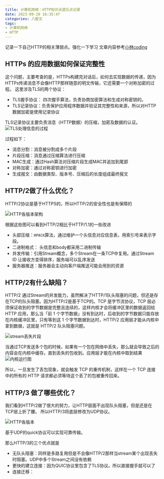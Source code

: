 ```yaml
---
title: 计算机网络：HTTP知识点遗忘点记录
date: 2023-09-20 16:35:47
categories: 八股文
tags: 
- 计算机网络
- HTTP
---
```


记录一下自己HTTP的相关薄弱点。强化一下学习
文章内容参考[小林coding](https://xiaolincoding.com/network/2_http/http_interview.html#https-%E6%98%AF%E5%A6%82%E4%BD%95%E5%BB%BA%E7%AB%8B%E8%BF%9E%E6%8E%A5%E7%9A%84-%E5%85%B6%E9%97%B4%E4%BA%A4%E4%BA%92%E4%BA%86%E4%BB%80%E4%B9%88)

## HTTPs 的应用数据如何保证完整性

这个问题，主要考查的是，HTTPs构建完对话后，如何去实现数据的传递，因为HTTPs传递消息不会像HTTP那样随意的明文传输，它还需要一个对称加密的过程。
这里涉及TLS的两个协议：

- TLS握手协议： 四次握手算法，负责协商加密算法和生成对称密钥的。
- TLS记录协议：负责保护应用程序数据并验证其完整性和来源，所以对HTTP数据加密是使用记录协议

TLS记录协议主要负责消息（HTTP数据）的压缩，加密及数据的认证。
![TLS处理信息的过程](https://cdn.xiaolincoding.com/gh/xiaolincoder/ImageHost/%E8%AE%A1%E7%AE%97%E6%9C%BA%E7%BD%91%E7%BB%9C/HTTP/%E8%AE%B0%E5%BD%95%E5%8D%8F%E8%AE%AE.png)

过程如下：

- 消息分割：消息被分割成多个片段
- 片段压缩：消息通过压缩算法进行压缩
- MAC生成：通过Hash算法对压缩片段生成MAC并追加到尾部
- 对称加密：通过对称密钥进行加密
- 生成报文：由数据类型、版本号、压缩后的长度组成最终报文

## HTTP/2做了什么优化？

HTTP/2协议是基于HTTPS的，所以HTTP/2的安全性也是有保障的

![HTTP各版本架构](https://cdn.xiaolincoding.com/gh/xiaolincoder/ImageHost/%E8%AE%A1%E7%AE%97%E6%9C%BA%E7%BD%91%E7%BB%9C/HTTP/25-HTTP2.png)

根据这些图可以看到HTTP/2相比于HTTP/1.1的一些改进

- 头部压缩：`HPACK`算法，通过维护一个头信息对应信息表，用索引号来表示字段。
- 二进制格式： 头信息和body都采用二进制传输
- 并发传输：引用Stream概念，多个Stream在一条TCP中复用。通过Stream ID 让接收方变得排序，服务端可以乱序发送
- 服务器推送：服务器会主动向客户端推送可能会用到的资源

## HTTP/2有什么缺陷？

HTTP/2 通过Stream的并发能力，虽然解决了HTTP/1队头阻塞的问题，但还是存在TCP的队头阻塞。因为HTTP/2是基于TCP的。TCP 是字节流协议，TCP 层必须保证收到的字节数据是完整且连续的，这样内核才会将缓冲区里的数据返回给 HTTP 应用，那么当「前 1 个字节数据」没有到达时，后收到的字节数据只能存放在内核缓冲区里，只有等到这 1 个字节数据到达时，HTTP/2 应用层才能从内核中拿到数据，这就是 HTTP/2 队头阻塞问题。

![stream丢失片段](https://cdn.xiaolincoding.com/gh/xiaolincoder/network/quic/http2%E9%98%BB%E5%A1%9E.jpeg)

当通过TCP发送多个包的时候，如果有一个包在网络中丢失，那么就会导致之后的内容会在内核中缓存。直到丢失的包收到。应用层才能在内核中取到结果
![内核运行图](https://cdn.xiaolincoding.com/gh/xiaolincoder/ImageHost4@main/%E7%BD%91%E7%BB%9C/http3/tcp%E9%98%9F%E5%A4%B4%E9%98%BB%E5%A1%9E.gif)

所以，一旦发生了丢包现象，就会触发 TCP 的重传机制，这样在一个 TCP 连接中的所有的 HTTP 请求都必须等待这个丢了的包被重传回来。

## HTTP/3 做了哪些优化？

我们看到HTTP/2做了很大的努力，让HTTP层面不出现队头阻塞，但是还是在TCP层上折了腰。
所以HTTP/3将底层修改为UDP协议。

![HTTP各版本](https://cdn.xiaolincoding.com/gh/xiaolincoder/ImageHost/%E8%AE%A1%E7%AE%97%E6%9C%BA%E7%BD%91%E7%BB%9C/HTTP/27-HTTP3.png)

基于UDP的quick协议可以实现可靠传输。

那么HTTP/3的三个优点就是

- 无队头阻塞：同样是多路复用但是不会像HTTP/2那样当stream某个出现丢失时阻塞。UDP中多个Stream之间没有依赖
- 更快的建立连接：因为QUIC协议里包含了TLS协议。所以直接握手就可以了
- 连接迁移：